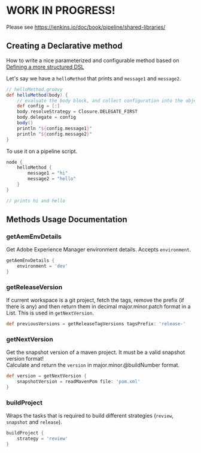 # WORK IN PROGRESS!

Please see https://jenkins.io/doc/book/pipeline/shared-libraries/

## Creating a Declarative method

How to write a nice parameterized and configurable method based on [Defining a more structured DSL](https://jenkins.io/doc/book/pipeline/shared-libraries/#defining-a-more-structured-dsl)

Let's say we have a `helloMethod` that prints and `message1` and `message2`.   
```groovy
// helloMethod.groovy
def helloMethod(body) {
    // evaluate the body block, and collect configuration into the object
    def config = [:]
    body.resolveStrategy = Closure.DELEGATE_FIRST
    body.delegate = config
    body()
    println "${config.message1}"
    println "${config.message2}"
}
```
To use it on a pipeline script.  
```groovy
node {
    helloMethod {
        message1 = "hi"
        message2 = "hello"
    }
}

// prints hi and hello
```

## Methods Usage Documentation

### getAemEnvDetails

Get Adobe Experience Manager environment details. Accepts `environment`.  

```groovy
getAemEnvDetails {
    environment = 'dev'
}
```

### getReleaseVersion

If current workspace is a git project, fetch the tags, remove the prefix (if there is any) and then return them in decimal major.minor.patch format in a List. This is used in `getNextVersion`.  

```groovy
def previousVersions = getReleaseTagVersions tagsPrefix: 'release-'
```

### getNextVersion

Get the snapshot version of a maven project. It must be a valid snapshot version format!  
Calculate and return the `version` in major.minor.@buildNumber format.  

```groovy
def version = getNextVersion {
    snapshotVersion = readMavenPom file: 'pom.xml'
}
```

### buildProject

Wraps the tasks that is required to build different strategies (`review`, `snapshot` and `release`).  

```groovy
buildProject {
    strategy = 'review'
}
```